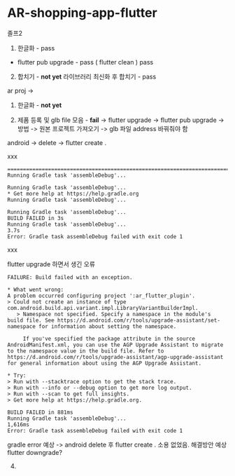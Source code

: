# AR-shopping-app-flutter
졸프2

1. 한글화 - pass
  + flutter pub upgrade - pass ( flutter clean ) pass
  

2. 합치기 - **not yet**
라이브러리 최신화 후 합치기 - pass


ar proj -> 
1. 한글화 - **not yet**

2. 제품 등록 및 glb file 모음 - **fail** -> flutter upgrade -> flutter pub upgrade ->
     방법 -> 원본 프로젝트 가져오기 -> glb 파일 address 바꿔줘야 함

android -> delete -> flutter create .


xxx
``` 
==============================================================================
Running Gradle task 'assembleDebug'...                               

Running Gradle task 'assembleDebug'...                               
* Get more help at https://help.gradle.org
Running Gradle task 'assembleDebug'...                               

Running Gradle task 'assembleDebug'...                               
BUILD FAILED in 3s
Running Gradle task 'assembleDebug'...                                   3.7s
Error: Gradle task assembleDebug failed with exit code 1
```
xxx


flutter upgrade 하면서 생긴 오류
```
FAILURE: Build failed with an exception.

* What went wrong:
A problem occurred configuring project ':ar_flutter_plugin'.
> Could not create an instance of type com.android.build.api.variant.impl.LibraryVariantBuilderImpl.
   > Namespace not specified. Specify a namespace in the module's build file. See https://d.android.com/r/tools/upgrade-assistant/set-namespace for information about setting the namespace.

     If you've specified the package attribute in the source AndroidManifest.xml, you can use the AGP Upgrade Assistant to migrate to the namespace value in the build file. Refer to https://d.android.com/r/tools/upgrade-assistant/agp-upgrade-assistant for general information about using the AGP Upgrade Assistant.

* Try:
> Run with --stacktrace option to get the stack trace.
> Run with --info or --debug option to get more log output.
> Run with --scan to get full insights.
> Get more help at https://help.gradle.org.

BUILD FAILED in 881ms
Running Gradle task 'assembleDebug'...                           1,616ms
Error: Gradle task assembleDebug failed with exit code 1
```
gradle error 예상 -> android delete 후 flutter create . 소용 없었음.
  해결방안 예상
    flutter downgrade?

4. 
